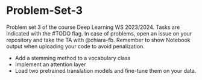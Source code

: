 # Problem-Set-3

Problem set 3 of the course Deep Learning WS 2023/2024. 
Tasks are indicated with the #TODO flag. In case of problems, open an issue on your repository and take the TA with @chiara-fb.
Remember to show Notebook output when uploading your code to avoid penalization.

- Add a stemming method to a vocabulary class
- Implement an attention layer
- Load two pretrained translation models and fine-tune them on your data.
